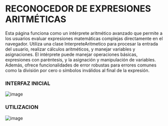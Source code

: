 # RECONOCEDOR DE EXPRESIONES ARITMÉTICAS

Esta página funciona como un intérprete aritmético avanzado que permite a los usuarios evaluar expresiones matemáticas complejas directamente en el navegador. 
Utiliza una clase InterpreteAritmetico para procesar la entrada del usuario, realizar cálculos aritméticos, y manejar variables y asignaciones. 
El intérprete puede manejar operaciones básicas, expresiones con paréntesis, y la asignación y manipulación de variables. 
Además, ofrece funcionalidades de error robustas para errores comunes como la división por cero o símbolos inválidos al final de la expresión.

### INTERFAZ INICIAL

![image](https://github.com/user-attachments/assets/6283e237-d7fa-4499-a5bc-ce8ddb0700e2)


### UTILIZACION

![image](https://github.com/user-attachments/assets/1f169326-cd30-4891-8192-d266996f0d02)
